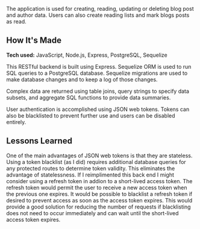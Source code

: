 
The application is used for creating, reading, updating or deleting blog post and author data. Users can also create reading lists and mark blogs posts as read.

## How It's Made

**Tech used:** JavaScript, Node.js, Express, PostgreSQL, Sequelize

This RESTful backend is built using Express. Sequelize ORM is used to run SQL queries to a PostgreSQL database. Sequelize migrations are used to make database changes and to keep a log of those changes.

Complex data are returned using table joins, query strings to specify data subsets, and aggregate SQL functions to provide data summaries.

User authentication is accomplished using JSON web tokens. Tokens can also be blacklisted to prevent further use and users can be disabled entirely. 

## Lessons Learned
One of the main advantages of JSON web tokens is that they are stateless. Using a token blacklist (as I did) requires additional database queries for any protected routes to determine token validity. This eliminates the advantage of statelessness. If I reimplimented this back end I might consider using a refresh token in addion to a short-lived access token. The refresh token would permit the user to receive a new access token when the previous one expires. It would be possible to blacklist a refresh token if desired to prevent access as soon as the access token expires. This would provide a good solution for reducing the number of requests if blacklisting does not need to occur immediately and can wait until the short-lived access token expires.

